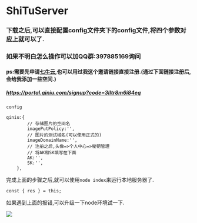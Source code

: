 # ShiTuServer

### 下载之后,可以直接配置config文件夹下的config文件,将四个参数对应上就可以了.

### 如果不明白怎么操作可以加QQ群:397885169询问

#### ps:需要先申请[七牛云](https://portal.qiniu.com/signup?code=3lltr8m6i84eq),也可以用过我这个邀请链接直接注册.(通过下面链接注册后,会给我添加一些空间.)
##### https://portal.qiniu.com/signup?code=3lltr8m6i84eq

`config`

```
qiniu:{
        // 存储图片的空间名
        imagePutPolicy:'',
        // 图片的测试域名(可以使用正式的)
        imageDomainName:'',
        // 注册之后,头像=>个人中心=>秘钥管理
        // 将AK和SK填写在下面
        AK:'',
        SK:'',
    },
```

完成上面的步骤之后,就可以使用`node index`来运行本地服务器了.


```
const { res } = this;
```
如果遇到上面的报错,可以升级一下node环境试一下.

![](https://github.com/RabbitDream/ShiTuServer/blob/master/%E4%B8%83%E7%89%9B%E4%BA%91%E9%85%8D%E7%BD%AE.png)


